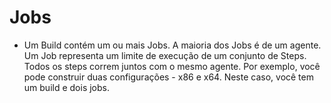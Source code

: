 # Jobs
- Um Build contém um ou mais Jobs. A maioria dos Jobs é de um agente. 
  Um Job representa um limite de execução de um conjunto de Steps. Todos os steps correm juntos com o mesmo agente.
  Por exemplo, você pode construir duas configurações - x86 e x64. Neste caso, você tem um build e dois jobs.

